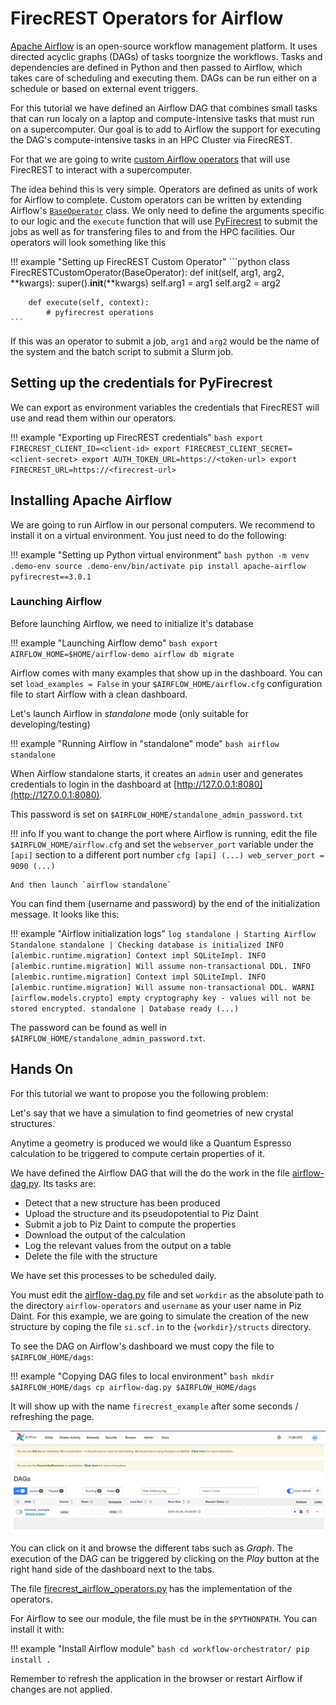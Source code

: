 # FirecREST Operators for Airflow

[Apache Airflow](https://airflow.apache.org) is an open-source workflow management platform. It uses directed acyclic graphs (DAGs) of tasks toorgnize the workflows. Tasks and dependencies are defined in Python and then passed to Airflow, which takes care of scheduling and executing them. DAGs can be run either on a schedule or based on external event triggers.

For this tutorial we have defined an Airflow DAG that combines small tasks that can run localy on a laptop and compute-intensive tasks that must run on a supercomputer. Our goal is to add to Airflow the support for executing the DAG's compute-intensive tasks in an HPC Cluster via FirecREST.

For that we are going to write [custom Airflow operators](https://airflow.apache.org/docs/apache-airflow/stable/howto/custom-operator.html) that will use FirecREST to interact with a supercomputer.

The idea behind this is very simple.
Operators are defined as units of work for Airflow to complete. Custom operators can be written by extending Airflow's [`BaseOperator`](https://airflow.apache.org/docs/apache-airflow/stable/_api/airflow/models/baseoperator/index.html#airflow.models.baseoperator.BaseOperatorMeta) class.
We only need to define the arguments specific to our logic and the `execute` function that will use [PyFirecrest](https://pyfirecrest.readthedocs.io/en/stable/) to submit the jobs as well as for transfering files to and from the HPC facilities.
Our operators will look something like this

!!! example "Setting up FirecREST Custom Operator"
    ```python
    class FirecRESTCustomOperator(BaseOperator):
        def init(self, arg1, arg2, **kwargs):
            super().__init__(**kwargs)
            self.arg1 = arg1
            self.arg2 = arg2

        def execute(self, context):
            # pyfirecrest operations
    ```

If this was an operator to submit a job, `arg1` and `arg2` would be the name of the system and the batch script to submit a Slurm job.

## Setting up the credentials for PyFirecrest

We can export as environment variables the credentials that FirecREST will use and read them within our operators.

!!! example "Exporting up FirecREST credentials"
    ```bash
    export FIRECREST_CLIENT_ID=<client-id>
    export FIRECREST_CLIENT_SECRET=<client-secret>
    export AUTH_TOKEN_URL=https://<token-url>
    export FIRECREST_URL=https://<firecrest-url>
    ```

## Installing Apache Airflow

We are going to run Airflow in our personal computers. We recommend to install it on a virtual environment.
You just need to do the following:

!!! example "Setting up Python virtual environment"
    ```bash
    python -m venv .demo-env
    source .demo-env/bin/activate
    pip install apache-airflow pyfirecrest==3.0.1
    ```

### Launching Airflow

Before launching Airflow, we need to initialize it's database

!!! example "Launching Airflow demo"
    ```bash
    export AIRFLOW_HOME=$HOME/airflow-demo
    airflow db migrate
    ```

Airflow comes with many examples that show up in the dashboard. You can set `load_examples = False` in your `$AIRFLOW_HOME/airflow.cfg` configuration file to start Airflow with a clean dashboard.

Let's launch Airflow in *standalone* mode (only suitable for developing/testing)

!!! example "Running Airflow in "standalone" mode"
    ```bash
    airflow standalone
    ```

When Airflow standalone starts, it creates an `admin` user and generates credentials to login in the dashboard at [http://127.0.0.1:8080](http://127.0.0.1:8080).

This password is set on `$AIRFLOW_HOME/standalone_admin_password.txt`

!!! info
    If you want to change the port where Airflow is running, edit the file `$AIRFLOW_HOME/airflow.cfg` and set the `webserver_port` variable under the `[api]` section to a different port number
    ```cfg
    [api]
    (...)
    web_server_port = 9090
    (...)
    ```

    And then launch `airflow standalone`

You can find them (username and password) by the end of the initialization message.
It looks like this:

!!! example "Airflow initialization logs"
    ```log
    standalone | Starting Airflow Standalone
    standalone | Checking database is initialized
    INFO  [alembic.runtime.migration] Context impl SQLiteImpl.
    INFO  [alembic.runtime.migration] Will assume non-transactional DDL.
    INFO  [alembic.runtime.migration] Context impl SQLiteImpl.
    INFO  [alembic.runtime.migration] Will assume non-transactional DDL.
    WARNI [airflow.models.crypto] empty cryptography key - values will not be stored encrypted.
    standalone | Database ready
    (...)
    ```

The password can be found as well in `$AIRFLOW_HOME/standalone_admin_password.txt`.

## Hands On

For this tutorial we want to propose you the following problem:

Let's say that we have a simulation to find geometries of new crystal structures.

Anytime a geometry is produced we would like a Quantum Espresso calculation to be triggered to compute certain properties of it.

We have defined the Airflow DAG that will the do the work in the file [airflow-dag.py](airflow-dag.py). Its tasks are:

- Detect that a new structure has been produced
- Upload the structure and its pseudopotential to Piz Daint
- Submit a job to Piz Daint to compute the properties
- Download the output of the calculation
- Log the relevant values from the output on a table
- Delete the file with the structure

We have set this processes to be scheduled daily.

You must edit the [airflow-dag.py](./airflow-dag.py) file and set `workdir` as the absolute path to the directory `airflow-operators` and `username` as your user name in Piz Daint.
For this example, we are going to simulate the creation of the new structure by coping the file `si.scf.in` to the `{workdir}/structs` directory.

To see the DAG on Airflow's dashboard we must copy the file to `$AIRFLOW_HOME/dags`:

!!! example "Copying DAG files to local environment"
    ```bash
    mkdir $AIRFLOW_HOME/dags
    cp airflow-dag.py $AIRFLOW_HOME/dags
    ```

It will show up with the name `firecrest_example` after some seconds / refreshing the page.

![airflow_example](../../assets/img/use_cases_workflow_mgr.png)

You can click on it and browse the different tabs such as *Graph*.
The execution of the DAG can be triggered by clicking on the *Play* button at the right hand side of the dashboard next to the tabs.

The file [firecrest_airflow_operators.py](./firecrest_airflow_operators.py) has the implementation of the operators.

For Airflow to see our module, the file must be in the `$PYTHONPATH`. You can install it with:

!!! example "Install Airflow module"
    ```bash
    cd workflow-orchestrator/
    pip install .
    ```

Remember to refresh the application in the browser or restart Airflow if changes are not applied.